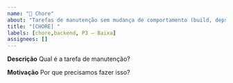 ```yaml
---
name: "🔧 Chore"
about: "Tarefas de manutenção sem mudança de comportamento (build, deps, configs)"
title: "[CHORE] "
labels: [chore,backend, P3 – Baixa]
assignees: []
---
```

**Descrição**
Qual é a tarefa de manutenção?

**Motivação**
Por que precisamos fazer isso?
